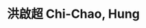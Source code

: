 ---
chinese_name: 洪啟超
english_name: Chi-Chao, Hung
title: 洪啟超 Chi-Chao, Hung
id: chichaohung
collection: members
position: Part-time Research Assistant
type: part-time research assistant
department: 123
image_path: https://source.unsplash.com/collection/139386/600x600?a=.png
photo: pt_ra/bio-photo.jpg
blurb: 123
---